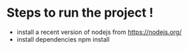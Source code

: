 # Steps to run the project !

- install a recent version of nodejs from https://nodejs.org/
- install dependencies
    npm install
